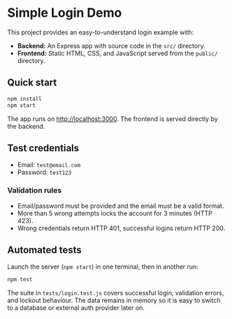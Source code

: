 # Simple Login Demo

This project provides an easy-to-understand login example with:
- **Backend:** An Express app with source code in the `src/` directory.
- **Frontend:** Static HTML, CSS, and JavaScript served from the `public/` directory.

## Quick start

```bash
npm install
npm start
```

The app runs on [http://localhost:3000](http://localhost:3000). The frontend is served directly by the backend.

## Test credentials

- Email: `test@email.com`
- Password: `test123`

### Validation rules
- Email/password must be provided and the email must be a valid format.
- More than 5 wrong attempts locks the account for 3 minutes (HTTP 423).
- Wrong credentials return HTTP 401, successful logins return HTTP 200.

## Automated tests

Launch the server (`npm start`) in one terminal, then in another run:

```bash
npm test
```

The suite in `tests/login.test.js` covers successful login, validation errors, and lockout behaviour. The data remains in memory so it is easy to switch to a database or external auth provider later on.
